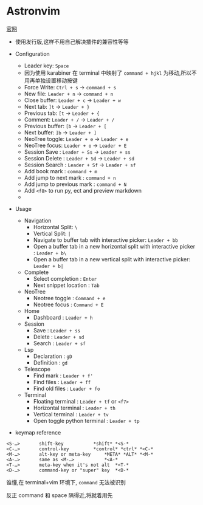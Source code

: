 # Astronvim

[官网](https://docs.astronvim.com/mappings)

- 使用发行版,这样不用自己解决插件的兼容性等等

- Configuration
  - Leader key: `Space`
  - 因为使用 karabiner 在 terminal 中映射了 `command + hjkl` 为移动,所以不用再单独设置移动按键
  - Force Write: `Ctrl + s` $\to$ `command + s` 
  - New file: `Leader + n` $\to$ `command + n`
  - Close buffer: `Leader + c` $\to$ `Leader + w`
  - Next tab: `]t` $\to$ `Leader + }`
  - Previous tab: `[t` $\to$ `Leader + {`
  - Comment: `Leader + /` $\to$ `Leader + /`
  - Previous buffer: `[b` $\to$ `Leader + [`
  - Next buffer: `]b` $\to$ `Leader + ]`
  - NeoTree toggle: `Leader + e` $\to$ `Leader + e`
  - NeoTree focus: `Leader + o` $\to$ `Leader + E`
  - Session Save : `Leader + Ss` $\to$ `Leader + ss`
  - Session Delete : `Leader + Sd` $\to$ `Leader + sd`
  - Session Search : `Leader + Sf` $\to$ `Leader + sf`
  - Add book mark : `command + m`
  - Add jump to next mark : `command + n`
  - Add jump to previous mark : `command + N`
  - Add `<f8>` to run py, ect and preview markdown
  - 
- Usage
  - Navigation
    - Horizontal Split: `\`
    - Vertical Split: `|`
    - Navigate to buffer tab with interactive picker: `Leader + bb`
    - Open a buffer tab in a new horizontal split with interactive picker : `Leader + b\`
    - Open a buffer tab in a new vertical split with interactive picker: `Leader + b|`
  - Complete
    - Select completion : `Enter`
    - Next snippet location : `Tab`
  - NeoTree
    - Neotree toggle : `Command + e`
    - Neotree focus : `Command + E`
  - Home
    - Dashboard : `Leader + h`
  - Session
    - Save : `Leader + ss`
    - Delete : `Leader + sd`
    - Search : `Leader + sf`
  - Lsp
    - Declaration : `gD`
    - Definition : `gd`
  - Telescope
    - Find mark : `Leader + f'`
    - Find files : `Leader + ff`
    - Find old files : `Leader + fo`
  - Terminal
    - Floating terminal : `Leader + tf` or `<f7>`
    - Horizontal terminal : `Leader + th`
    - Vertical terminal : `Leader + tv`
    - Open toggle python terminal : `Leader + tp`


- keymap reference
```vim
<S-…>		shift-key			*shift* *<S-*
<C-…>		control-key			*control* *ctrl* *<C-*
<M-…>		alt-key or meta-key		*META* *ALT* *<M-*
<A-…>		same as <M-…>			*<A-*
<T-…>		meta-key when it's not alt	*<T-*
<D-…>		command-key or "super" key	*<D-*
```

谁懂,在 terminal+vim 环境下, `command` 无法被识别

反正 command 和 space 隔得近,将就着用先

